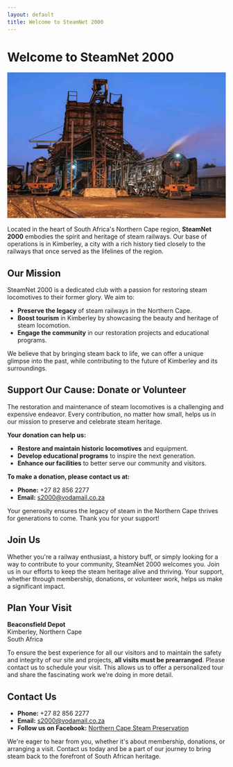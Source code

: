 ```yaml
---
layout: default
title: Welcome to SteamNet 2000
---
```


# Welcome to SteamNet 2000

![Steam Locomotives in Action - Photo Credit: James Attwell Photography](/assets/steam-locomotives.jpg)


Located in the heart of South Africa's Northern Cape region, **SteamNet 2000** embodies the spirit and heritage of steam railways. Our base of operations is in Kimberley, a city with a rich history tied closely to the railways that once served as the lifelines of the region.

## Our Mission

SteamNet 2000 is a dedicated club with a passion for restoring steam locomotives to their former glory. We aim to:

- **Preserve the legacy** of steam railways in the Northern Cape.
- **Boost tourism** in Kimberley by showcasing the beauty and heritage of steam locomotion.
- **Engage the community** in our restoration projects and educational programs.

We believe that by bringing steam back to life, we can offer a unique glimpse into the past, while contributing to the future of Kimberley and its surroundings.

## Support Our Cause: Donate or Volunteer

The restoration and maintenance of steam locomotives is a challenging and expensive endeavor. Every contribution, no matter how small, helps us in our mission to preserve and celebrate steam heritage. 

**Your donation can help us:**

- **Restore and maintain historic locomotives** and equipment.
- **Develop educational programs** to inspire the next generation.
- **Enhance our facilities** to better serve our community and visitors.

**To make a donation, please contact us at:**

- **Phone:** +27 82 856 2277
- **Email:** [s2000@vodamail.co.za](mailto:s2000@vodamail.co.za)

Your generosity ensures the legacy of steam in the Northern Cape thrives for generations to come. Thank you for your support!

## Join Us

Whether you're a railway enthusiast, a history buff, or simply looking for a way to contribute to your community, SteamNet 2000 welcomes you. Join us in our efforts to keep the steam heritage alive and thriving. Your support, whether through membership, donations, or volunteer work, helps us make a significant impact.

## Plan Your Visit

**Beaconsfield Depot**  
Kimberley, Northern Cape  
South Africa

To ensure the best experience for all our visitors and to maintain the safety and integrity of our site and projects, **all visits must be prearranged**. Please contact us to schedule your visit. This allows us to offer a personalized tour and share the fascinating work we're doing in more detail.

## Contact Us

- **Phone:** +27 82 856 2277
- **Email:** [s2000@vodamail.co.za](mailto:s2000@vodamail.co.za)
- **Follow us on Facebook:** [Northern Cape Steam Preservation](https://www.facebook.com/NorthernCapeSteamPreservation/)

We're eager to hear from you, whether it's about membership, donations, or arranging a visit. Contact us today and be a part of our journey to bring steam back to the forefront of South African heritage.